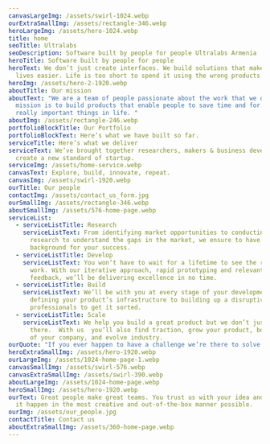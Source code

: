```yaml
---
canvasLargeImg: /assets/swirl-1024.webp
ourExtraSmallImg: /assets/rectangle-346.webp
heroLargeImg: /assets/hero-1024.webp
title: home
seoTitle: Ultralabs
seoDescription: Software built by people for people Ultralabs Armenia
heroTitle: Software built by people for people
heroText: We don’t just create interfaces. We build solutions that make people’s
  lives easier. Life is too short to spend it using the wrong products.
heroImg: /assets/hero-2-1920.webp
aboutTitle: Our mission
aboutText: "We are a team of people passionate about the work that we do. Our
  mission is to build products that enable people to save time and for the
  really important things in life. "
aboutImg: /assets/rectangle-246.webp
portfolioBlockTitle: Our Portfolio
portfolioBlockText: Here’s what we have built so far.
serviceTitle: Here’s what we deliver
serviceText: We’ve brought together researchers, makers & business developers to
  create a new standard of startup.
serviceImg: /assets/home-service.webp
canvasText: Explore, build, innovate, repeat.
canvasImg: /assets/swirl-1920.webp
ourTitle: Our people
contactImg: /assets/contact_us_form.jpg
ourSmallImg: /assets/rectangle-346.webp
aboutSmallImg: /assets/576-home-page.webp
serviceList:
  - serviceListTitle: Research
    serviceListText: From identifying market opportunities to conducting in-depth
      research to understand the gaps in the market, we ensure to have a no-fail
      background for your success.
  - serviceListTitle: Develop
    serviceListText: You won’t have to wait for a lifetime to see the results of our
      work. With our iterative approach, rapid prototyping and relevant market
      feedback, we’ll be delivering excellence in no time.
  - serviceListTitle: Build
    serviceListText: We’ll be with you at every stage of your development, from
      defining your product’s infrastructure to building up a disruptive team of
      professionals to get it sorted.
  - serviceListTitle: Scale
    serviceListText: We help you build a great product but we don’t just stop
      there.  With us  you’ll also find traction, grow your product, boost value
      of your company, and evolve industry.
ourQuote: "If you ever happen to have a challenge we’re there to solve it. "
heroExtraSmallImg: /assets/hero-1920.webp
ourLargeImg: /assets/1024-home-page-1.webp
canvasSmallImg: /assets/swirl-576.webp
canvasExtraSmallImg: /assets/swirl-390.webp
aboutLargeImg: /assets/1024-home-page.webp
heroSmallImg: /assets/hero-1920.webp
ourText: Great people make great teams. You trust us with your idea and we make
  it happen in the most creative and out-of-the-box manner possible.
ourImg: /assets/our_people.jpg
contactTitle: Contact us
aboutExtraSmallImg: /assets/360-home-page.webp
---
```

